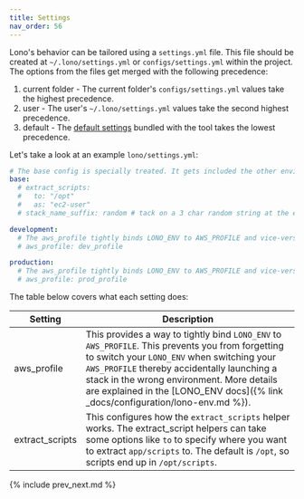 ```yaml
---
title: Settings
nav_order: 56
---
```


Lono's behavior can be tailored using a `settings.yml` file. This file should be created at `~/.lono/settings.yml` or `configs/settings.yml` within the project.  The options from the files get merged with the following precedence:

1. current folder - The current folder's `configs/settings.yml` values take the highest precedence.
2. user - The user's `~/.lono/settings.yml` values take the second highest precedence.
3. default - The [default settings](https://github.com/tongueroo/lono/blob/master/lib/lono/default/settings.yml) bundled with the tool takes the lowest precedence.

Let's take a look at an example `lono/settings.yml`:

```yaml
# The base config is specially treated. It gets included the other environments automatically.
base:
  # extract_scripts:
  #   to: "/opt"
  #   as: "ec2-user"
  # stack_name_suffix: random # tack on a 3 char random string at the end of the stack name for lono cfn create

development:
  # The aws_profile tightly binds LONO_ENV to AWS_PROFILE and vice-versa.
  # aws_profile: dev_profile

production:
  # The aws_profile tightly binds LONO_ENV to AWS_PROFILE and vice-versa.
  # aws_profile: prod_profile
```

The table below covers what each setting does:

Setting  | Description
------------- | -------------
aws_profile  | This provides a way to tightly bind `LONO_ENV` to `AWS_PROFILE`.  This prevents you from forgetting to switch your `LONO_ENV` when switching your `AWS_PROFILE` thereby accidentally launching a stack in the wrong environment. More details are explained in the [LONO_ENV docs]({% link _docs/configuration/lono-env.md %}).
extract_scripts | This configures how the `extract_scripts` helper works.  The extract_script helpers can take some options like `to` to specify where you want to extract `app/scripts` to.  The default is `/opt`, so scripts end up in `/opt/scripts`.

{% include prev_next.md %}
